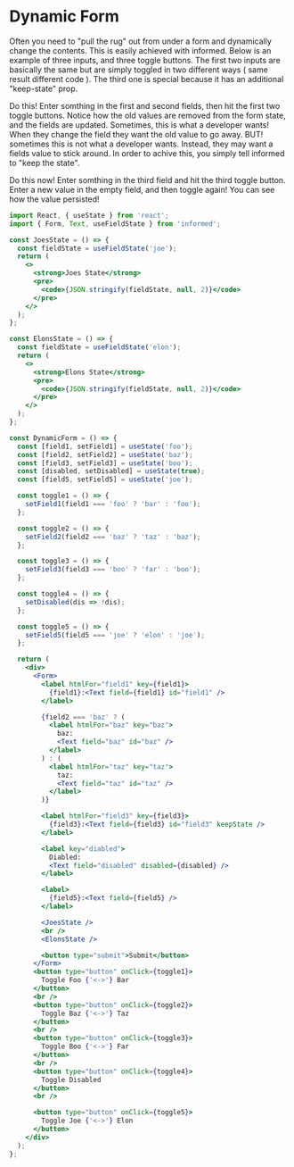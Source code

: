 # Dynamic Form

Often you need to "pull the rug" out from under a form and dynamically change
the contents. This is easily achieved with informed. Below is an example of three
inputs, and three toggle buttons. The first two inputs are basically the same but are
simply toggled in two different ways ( same result different code ). The third one
is special because it has an additional "keep-state" prop.

Do this! Enter somthing in the first and second fields, then hit the first two toggle buttons.
Notice how the old values are removed from the form state, and the fields are updated. Sometimes,
this is what a developer wants! When they change the field they want the old value to go away. BUT!
sometimes this is not what a developer wants. Instead, they may want a fields value to stick around.
In order to achive this, you simply tell informed to "keep the state".

Do this now! Enter somthing in the third field and hit the third toggle button. Enter a new value in the empty field,
and then toggle again! You can see how the value persisted!

<!-- STORY -->

```jsx
import React, { useState } from 'react';
import { Form, Text, useFieldState } from 'informed';

const JoesState = () => {
  const fieldState = useFieldState('joe');
  return (
    <>
      <strong>Joes State</strong>
      <pre>
        <code>{JSON.stringify(fieldState, null, 2)}</code>
      </pre>
    </>
  );
};

const ElonsState = () => {
  const fieldState = useFieldState('elon');
  return (
    <>
      <strong>Elons State</strong>
      <pre>
        <code>{JSON.stringify(fieldState, null, 2)}</code>
      </pre>
    </>
  );
};

const DynamicForm = () => {
  const [field1, setField1] = useState('foo');
  const [field2, setField2] = useState('baz');
  const [field3, setField3] = useState('boo');
  const [disabled, setDisabled] = useState(true);
  const [field5, setField5] = useState('joe');

  const toggle1 = () => {
    setField1(field1 === 'foo' ? 'bar' : 'foo');
  };

  const toggle2 = () => {
    setField2(field2 === 'baz' ? 'taz' : 'baz');
  };

  const toggle3 = () => {
    setField3(field3 === 'boo' ? 'far' : 'boo');
  };

  const toggle4 = () => {
    setDisabled(dis => !dis);
  };

  const toggle5 = () => {
    setField5(field5 === 'joe' ? 'elon' : 'joe');
  };

  return (
    <div>
      <Form>
        <label htmlFor="field1" key={field1}>
          {field1}:<Text field={field1} id="field1" />
        </label>

        {field2 === 'baz' ? (
          <label htmlFor="baz" key="baz">
            baz:
            <Text field="baz" id="baz" />
          </label>
        ) : (
          <label htmlFor="taz" key="taz">
            taz:
            <Text field="taz" id="taz" />
          </label>
        )}

        <label htmlFor="field3" key={field3}>
          {field3}:<Text field={field3} id="field3" keepState />
        </label>

        <label key="diabled">
          Diabled:
          <Text field="disabled" disabled={disabled} />
        </label>

        <label>
          {field5}:<Text field={field5} />
        </label>

        <JoesState />
        <br />
        <ElonsState />

        <button type="submit">Submit</button>
      </Form>
      <button type="button" onClick={toggle1}>
        Toggle Foo {'<->'} Bar
      </button>
      <br />
      <button type="button" onClick={toggle2}>
        Toggle Baz {'<->'} Taz
      </button>
      <br />
      <button type="button" onClick={toggle3}>
        Toggle Boo {'<->'} Far
      </button>
      <br />
      <button type="button" onClick={toggle4}>
        Toggle Disabled
      </button>
      <br />

      <button type="button" onClick={toggle5}>
        Toggle Joe {'<->'} Elon
      </button>
    </div>
  );
};
```
